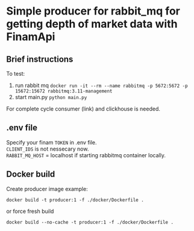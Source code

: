 # Simple producer for rabbit_mq for getting depth of market data with FinamApi

## Brief instructions

To test:
1. run rabbit mq `docker run -it --rm --name rabbitmq -p 5672:5672 -p 15672:15672 rabbitmq:3.11-management `
2. start main.py `python main.py`

For complete cycle consumer (link) and clickhouse is needed.

## .env file
Specify your finam `TOKEN` in .env file.  
`CLIENT_IDS` is not nessecary now.  
`RABBIT_MQ_HOST` = localhost if starting rabbitmq container locally.

## Docker build
Create producer image example:
```
docker build -t producer:1 -f ./docker/Dockerfile .
```
or force fresh build
```
docker build --no-cache -t producer:1 -f ./docker/Dockerfile .
```




